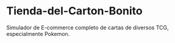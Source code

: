 # Tienda-del-Carton-Bonito
Simulador de E-commerce completo de cartas de diversos TCG, especialmente Pokemon.
